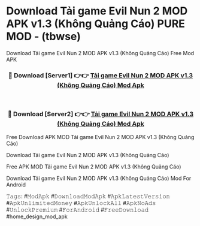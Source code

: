 # Download Tải game Evil Nun 2 MOD APK v1.3 (Không Quảng Cáo) PURE MOD - (tbwse)
Download Tải game Evil Nun 2 MOD APK v1.3 (Không Quảng Cáo) Free Mod APK

<div align="center">
<h3>🔴 Download [Server1] 👉👉 <a href="https://apk-comot.site?title=Tải_game_Evil_Nun_2_MOD_APK_v1.3_(Không_Quảng_Cáo)">Tải game Evil Nun 2 MOD APK v1.3 (Không Quảng Cáo) Mod Apk</a></h3><br>

<h3>🔴 Download [Server2] 👉👉 <a href="https://apk-comot.site?title=Tải_game_Evil_Nun_2_MOD_APK_v1.3_(Không_Quảng_Cáo)">Tải game Evil Nun 2 MOD APK v1.3 (Không Quảng Cáo) Mod Apk</a></h3>
</div>


Free Download APK MOD Tải game Evil Nun 2 MOD APK v1.3 (Không Quảng Cáo)

Download Tải game Evil Nun 2 MOD APK v1.3 (Không Quảng Cáo) 

Free APK MOD Tải game Evil Nun 2 MOD APK v1.3 (Không Quảng Cáo) 

Download Tải game Evil Nun 2 MOD APK v1.3 (Không Quảng Cáo) Mod For Android

𝚃𝚊𝚐𝚜: #𝙼𝚘𝚍𝙰𝚙𝚔 #𝙳𝚘𝚠𝚗𝚕𝚘𝚊𝚍𝙼𝚘𝚍𝙰𝚙𝚔 #𝙰𝚙𝚔𝙻𝚊𝚝𝚎𝚜𝚝𝚅𝚎𝚛𝚜𝚒𝚘𝚗 #𝙰𝚙𝚔𝚄𝚗𝚕𝚒𝚖𝚒𝚝𝚎𝚍𝙼𝚘𝚗𝚎𝚢 #𝙰𝚙𝚔𝚄𝚗𝚕𝚘𝚌𝚔𝙰𝚕𝚕 #𝙰𝚙𝚔𝙽𝚘𝙰𝚍𝚜 #𝚄𝚗𝚕𝚘𝚌𝚔𝙿𝚛𝚎𝚖𝚒𝚞𝚖 #𝙵𝚘𝚛𝙰𝚗𝚍𝚛𝚘𝚒𝚍 #𝙵𝚛𝚎𝚎𝙳𝚘𝚠𝚗𝚕𝚘𝚊𝚍 #home_design_mod_apk